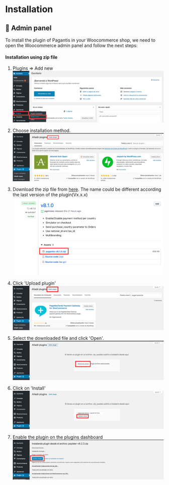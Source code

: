 # Installation

## :wrench: Admin panel

To install the plugin of Pagantis in your Woocommerce shop, we need to open the Woocommerce admin panel and follow the next steps:

#### Installation using zip file
1. Plugins => Add new
![Step 1](./woocommerce_installation_1.png?raw=true "Step 1")

2. Choose installation method.
![Step 2](./woocommerce_installation_2.png?raw=true "Step 2")

3. Download the zip file from [here](https://github.com/pagantis/woocommerce/releases/latest). The name could be different according the last version of the plugin(Vx.x.x)
![Step 3](./woocommerce_installation_3b.png?raw=true "Step 3")

4. Click 'Upload plugin'
![Step 4](./woocommerce_installation_4b.png?raw=true "Step 4")

5. Select the downloaded file and click 'Open'.
![Step 5](./woocommerce_installation_5b.png?raw=true "Step 5")

6. Click on 'Install'
![Step 6](./woocommerce_installation_6b.png?raw=true "Step 6")

7. Enable the plugin on the plugins dashboard
![Step 7](./woocommerce_installation_7b.png?raw=true "Step 7")
